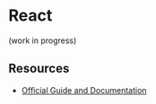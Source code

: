 # React

(work in progress)

## Resources
* [Official Guide and Documentation](https://reactjs.org/docs/getting-started.html)